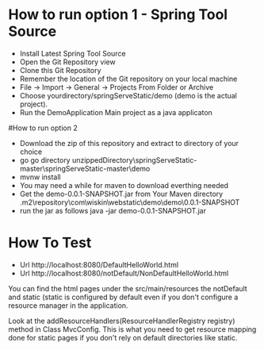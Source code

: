 # How to run option 1 - Spring Tool Source
* Install Latest Spring Tool Source
* Open the Git Repository view
* Clone this Git Repository
* Remember the location of the Git repository on your local machine 
* File -> Import -> General -> Projects From Folder or Archive
* Choose yourdirectory/springServeStatic/demo (demo is the actual project). 
* Run the DemoApplication Main project as a java applicaton

#How to run option 2
* Download the zip of this repository and extract to directory of your choice
* go go directory unzippedDirectory\springServeStatic-master\springServeStatic-master\demo
* mvnw install  
* You may need a while for maven to download everthing needed
* Get the demo-0.0.1-SNAPSHOT.jar from Your Maven directory \.m2\repository\com\wiskin\webstatic\demo\demo\0.0.1-SNAPSHOT
* run the jar as follows java -jar demo-0.0.1-SNAPSHOT.jar

# How To Test

* Url http://localhost:8080/DefaultHelloWorld.html
* Url http://localhost:8080/notDefault/NonDefaultHelloWorld.html

You can find the html pages under the src/main/resources the notDefault and static (static is configured by default even if you don't configure a resource manager in the application.

Look at the addResourceHandlers(ResourceHandlerRegistry registry) method in Class MvcConfig. This is what you need to get resource mapping done for static pages if you don't rely on default directories like static. 
